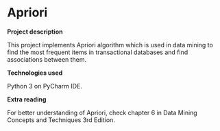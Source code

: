 # Apriori



**Project description**

This project implements Apriori algorithm which is used in data mining to find the most frequent items in transactional databases and find associations between them.

**Technologies used**

Python 3 on PyCharm IDE.

**Extra reading**

For better understanding of Apriori, check chapter 6 in Data Mining Concepts and Techniques 3rd Edition.
